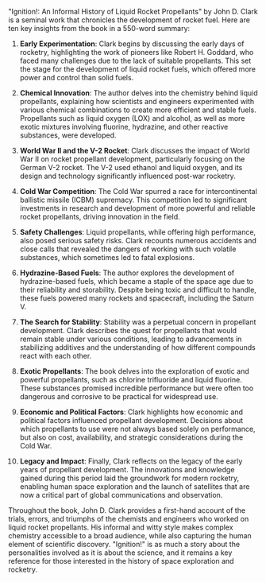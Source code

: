 "Ignition!: An Informal History of Liquid Rocket Propellants" by John D. Clark is a seminal work that chronicles the development of rocket fuel. Here are ten key insights from the book in a 550-word summary:

1. **Early Experimentation**: Clark begins by discussing the early days of rocketry, highlighting the work of pioneers like Robert H. Goddard, who faced many challenges due to the lack of suitable propellants. This set the stage for the development of liquid rocket fuels, which offered more power and control than solid fuels.

2. **Chemical Innovation**: The author delves into the chemistry behind liquid propellants, explaining how scientists and engineers experimented with various chemical combinations to create more efficient and stable fuels. Propellants such as liquid oxygen (LOX) and alcohol, as well as more exotic mixtures involving fluorine, hydrazine, and other reactive substances, were developed.

3. **World War II and the V-2 Rocket**: Clark discusses the impact of World War II on rocket propellant development, particularly focusing on the German V-2 rocket. The V-2 used ethanol and liquid oxygen, and its design and technology significantly influenced post-war rocketry.

4. **Cold War Competition**: The Cold War spurred a race for intercontinental ballistic missile (ICBM) supremacy. This competition led to significant investments in research and development of more powerful and reliable rocket propellants, driving innovation in the field.

5. **Safety Challenges**: Liquid propellants, while offering high performance, also posed serious safety risks. Clark recounts numerous accidents and close calls that revealed the dangers of working with such volatile substances, which sometimes led to fatal explosions.

6. **Hydrazine-Based Fuels**: The author explores the development of hydrazine-based fuels, which became a staple of the space age due to their reliability and storability. Despite being toxic and difficult to handle, these fuels powered many rockets and spacecraft, including the Saturn V.

7. **The Search for Stability**: Stability was a perpetual concern in propellant development. Clark describes the quest for propellants that would remain stable under various conditions, leading to advancements in stabilizing additives and the understanding of how different compounds react with each other.

8. **Exotic Propellants**: The book delves into the exploration of exotic and powerful propellants, such as chlorine trifluoride and liquid fluorine. These substances promised incredible performance but were often too dangerous and corrosive to be practical for widespread use.

9. **Economic and Political Factors**: Clark highlights how economic and political factors influenced propellant development. Decisions about which propellants to use were not always based solely on performance, but also on cost, availability, and strategic considerations during the Cold War.

10. **Legacy and Impact**: Finally, Clark reflects on the legacy of the early years of propellant development. The innovations and knowledge gained during this period laid the groundwork for modern rocketry, enabling human space exploration and the launch of satellites that are now a critical part of global communications and observation.

Throughout the book, John D. Clark provides a first-hand account of the trials, errors, and triumphs of the chemists and engineers who worked on liquid rocket propellants. His informal and witty style makes complex chemistry accessible to a broad audience, while also capturing the human element of scientific discovery. "Ignition!" is as much a story about the personalities involved as it is about the science, and it remains a key reference for those interested in the history of space exploration and rocketry.
